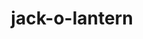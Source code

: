 ---
layout: smileys&emotion
title: jack-o-lantern
emoji: jack_o_lantern
permalink: 🎃.html
image: assets/img/3moji/jack_o_lantern.png
---